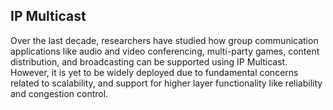 ## IP Multicast

Over the last decade, researchers have studied how group communication applications like audio and video conferencing, multi-party games, content distribution, and broadcasting can be supported using IP Multicast. However, it is yet to be widely deployed due to fundamental concerns related to scalability, and support for higher layer functionality like reliability and congestion control.
